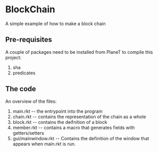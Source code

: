 # BlockChain

A simple example of how to make a block chain

## Pre-requisites

A couple of packages need to be installed from PlaneT to compile this project:

1. sha
2. predicates

## The code

An overview of the files:

1. main.rkt -- the entrypoint into the program
2. chain.rkt -- contains the representation of the chain as a whole
3. block.rkt -- contains the deifnition of a block
4. member.rkt -- contains a macro that generates fields with getters/setters
5. gui/mainwindow.rkt -- Contains the definition of the window that appears
   when main.rkt is run.
